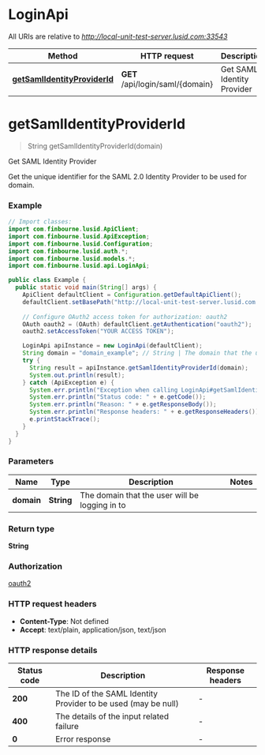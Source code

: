 # LoginApi

All URIs are relative to *http://local-unit-test-server.lusid.com:33543*

Method | HTTP request | Description
------------- | ------------- | -------------
[**getSamlIdentityProviderId**](LoginApi.md#getSamlIdentityProviderId) | **GET** /api/login/saml/{domain} | Get SAML Identity Provider


<a name="getSamlIdentityProviderId"></a>
# **getSamlIdentityProviderId**
> String getSamlIdentityProviderId(domain)

Get SAML Identity Provider

Get the unique identifier for the SAML 2.0 Identity Provider to be used for domain.

### Example
```java
// Import classes:
import com.finbourne.lusid.ApiClient;
import com.finbourne.lusid.ApiException;
import com.finbourne.lusid.Configuration;
import com.finbourne.lusid.auth.*;
import com.finbourne.lusid.models.*;
import com.finbourne.lusid.api.LoginApi;

public class Example {
  public static void main(String[] args) {
    ApiClient defaultClient = Configuration.getDefaultApiClient();
    defaultClient.setBasePath("http://local-unit-test-server.lusid.com:33543");
    
    // Configure OAuth2 access token for authorization: oauth2
    OAuth oauth2 = (OAuth) defaultClient.getAuthentication("oauth2");
    oauth2.setAccessToken("YOUR ACCESS TOKEN");

    LoginApi apiInstance = new LoginApi(defaultClient);
    String domain = "domain_example"; // String | The domain that the user will be logging in to
    try {
      String result = apiInstance.getSamlIdentityProviderId(domain);
      System.out.println(result);
    } catch (ApiException e) {
      System.err.println("Exception when calling LoginApi#getSamlIdentityProviderId");
      System.err.println("Status code: " + e.getCode());
      System.err.println("Reason: " + e.getResponseBody());
      System.err.println("Response headers: " + e.getResponseHeaders());
      e.printStackTrace();
    }
  }
}
```

### Parameters

Name | Type | Description  | Notes
------------- | ------------- | ------------- | -------------
 **domain** | **String**| The domain that the user will be logging in to |

### Return type

**String**

### Authorization

[oauth2](../README.md#oauth2)

### HTTP request headers

 - **Content-Type**: Not defined
 - **Accept**: text/plain, application/json, text/json

### HTTP response details
| Status code | Description | Response headers |
|-------------|-------------|------------------|
**200** | The ID of the SAML Identity Provider to be used (may be null) |  -  |
**400** | The details of the input related failure |  -  |
**0** | Error response |  -  |

